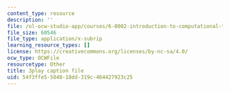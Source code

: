 ```yaml
---
content_type: resource
description: ''
file: /ol-ocw-studio-app/courses/6-0002-introduction-to-computational-thinking-and-data-science-fall-2016/54f3ffe5584818dd319c464427923c25_-1BnXEwHUok.srt
file_size: 60546
file_type: application/x-subrip
learning_resource_types: []
license: https://creativecommons.org/licenses/by-nc-sa/4.0/
ocw_type: OCWFile
resourcetype: Other
title: 3play caption file
uid: 54f3ffe5-5848-18dd-319c-464427923c25
---
```

